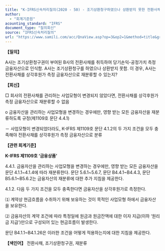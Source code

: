 ```yaml
---
title: "K-IFRS신속처리질의(2020 - 50) - 조기상환청구하였으나 상환받지 못한 전환사채 회계처리"
author:
  - "회계기준원"
acounting_standard: "IFRS"
document_type: "질의회신"
source: "IFRS신속처리질의"
url: "https://www.samili.com/acc/QnaView.asp?op=3&op2=1&method=title&group=2124-15;1&orgcode=3&searchword=&page=29&code=K%2DIFRS%EC%8B%A0%EC%86%8D%EC%B2%98%EB%A6%AC%EC%A7%88%EC%9D%98%2D50%3A202007"
---
```

**【질의】**

  

A사는 조기상환청구권이 부여된 B사의 전환사채를 취득하여 당기손익-공정가치 측정 금융자산으로 인식함. A사는 조기상환청구를 하였으나 상환받지 못함. 이 경우, A사는 전환사채를 상각후원가 측정 금융자산으로 재분류할 수 있는지?

  
  

**【회신】**

  

□ 회사의 전환사채를 관리하는 사업모형이 변경되지 않았다면, 전환사채를 상각후원가 측정 금융자산으로 재분류할 수 없음

  

o 금융자산을 관리하는 사업모형을 변경하는 경우에만, 영향 받는 모든 금융자산을 재분류하도록 규정(제1109호 문단 4.4.1)

  

－ 사업모형이 변경되었더라도, K-IFRS 제1109호 문단 4.1.2의 두 가지 조건을 모두 충족해야 전환사채를 상각후원가 측정 금융자산으로 분류

  
  

**【관련 회계기준】**

  

**K-IFRS 제1109호 ‘금융상품’**

  

4.4.1. 금융자산을 관리하는 사업모형을 변경하는 경우에만, 영향 받는 모든 금융자산을 문단 4.1.1~4.1.4에 따라 재분류한다. 문단 5.6.1~5.6.7, 문단 B4.4.1~B4.4.3, 문단 B5.6.1~B5.6.2는 금융자산의 재분류에 대한 추가 지침을 제공한다.

  

4.1.2. 다음 두 가지 조건을 모두 충족한다면 금융자산을 상각후원가로 측정한다.

⑴ 계약상 현금흐름을 수취하기 위해 보유하는 것이 목적인 사업모형 하에서 금융자산을 보유한다.

⑵ 금융자산의 계약 조건에 따라 특정일에 원금과 원금잔액에 대한 이자 지급(이하 ‘원리금 지급’)만으로 구성되어 있는 현금흐름이 발생한다.

문단 B4.1.1~B4.1.26은 이러한 조건을 어떻게 적용하는지에 대한 지침을 제공한다.

  
  

**【색인어】** 전환사채, 조기상환청구권, 재분류
